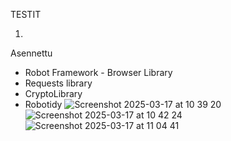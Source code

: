 TESTIT

1.
  Asennettu
- Robot Framework - Browser Library
- Requests library
- CryptoLibrary
- Robotidy
![Screenshot 2025-03-17 at 10 39 20](https://github.com/user-attachments/assets/1f847d33-922b-40ca-b913-d1fc4b44c139)
![Screenshot 2025-03-17 at 10 42 24](https://github.com/user-attachments/assets/6b3ede94-c2a0-4d36-8e2f-e8c6bdbf361d)
![Screenshot 2025-03-17 at 11 04 41](https://github.com/user-attachments/assets/19be43ae-41d1-4627-82b7-23f0b84f84f6)
